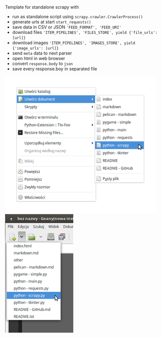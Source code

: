 
Template for standalone scrapy with

- run as standalone script using `scrapy.crawler.CrawlerProcess()`
- generate urls at start `start_requests()`
- save data in CSV or JSON `'FEED_FORMAT', 'FEED_URI'`
- download files  `'ITEM_PIPELINES', 'FILES_STORE', yield {'file_urls': [url]}`
- download images `'ITEM_PIPELINES', 'IMAGES_STORE', yield {'image_urls': [url]}`
- send `meta` data to next parser
- open html in web browser
- convert `response.body` to `json`
- save every response.boy in separated file

![#new-document-desktop](images/scrapy-desktop.png?raw=true)   
![#new-document-geany](images/scrapy-geany.png?raw=true)   
